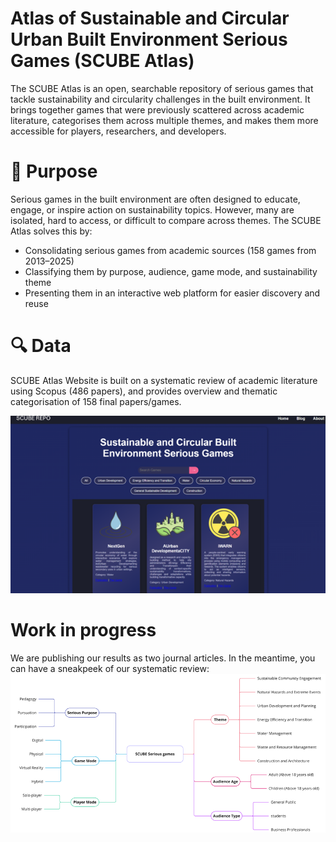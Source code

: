 Atlas of Sustainable and Circular Urban Built Environment Serious Games (SCUBE Atlas)
===================

The SCUBE Atlas is an open, searchable repository of serious games that tackle sustainability and circularity challenges in the built environment. It brings together games that were previously scattered across academic literature, categorises them across multiple themes, and makes them more accessible for players, researchers, and developers.

🎯 Purpose
===================
Serious games in the built environment are often designed to educate, engage, or inspire action on sustainability topics. However, many are isolated, hard to access, or difficult to compare across themes.
The SCUBE Atlas solves this by:

* Consolidating serious games from academic sources (158 games from 2013–2025)
* Classifying them by purpose, audience, game mode, and sustainability theme
* Presenting them in an interactive web platform for easier discovery and reuse

🔍 Data
===================
SCUBE Atlas Website is built on a systematic review of academic literature using Scopus (486 papers), and provides overview and thematic categorisation of 158 final papers/games.

<img src="images/ScubeRepo.png">

Work in progress
===================
We are publishing our results as two journal articles. In the meantime, you can have a sneakpeek of our systematic review:
<img src="images/Breakdown of serious game analysis in sustainble and circular urban built environment.png">
